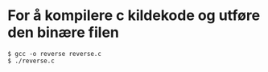 # For å kompilere c kildekode og utføre den binære filen

```
$ gcc -o reverse reverse.c
$ ./reverse.c
```
